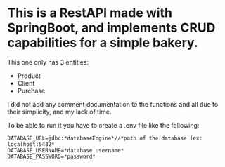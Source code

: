 # This is a RestAPI made with SpringBoot, and implements CRUD capabilities for a simple bakery.

This one only has 3 entities:
*  Product
*  Client
*  Purchase

I did not add any comment documentation to the functions and all due to their simplicity, and my lack of time.

To be able to run it you have to create a .env file like the following:
```
DATABASE_URL=jdbc:*databaseEngine*//*path of the database (ex: localhost:5432*
DATABASE_USERNAME=*database username*
DATABASE_PASSWORD=*password*
```